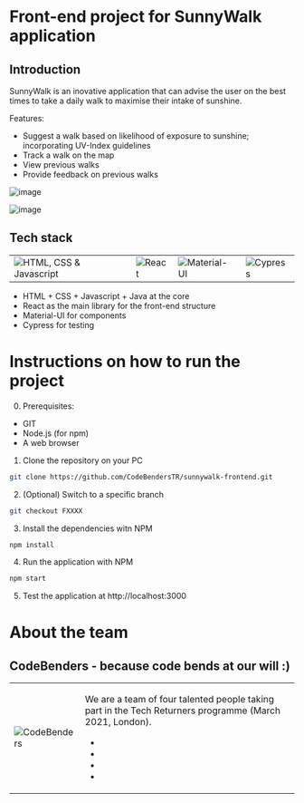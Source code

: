 # Front-end project for SunnyWalk application

## Introduction
SunnyWalk is an inovative application that can advise the user on the best times to take a daily walk to maximise their intake of sunshine.


Features:
* Suggest a walk based on likelihood of exposure to sunshine; incorporating UV-Index guidelines
* Track a walk on the map
* View previous walks
* Provide feedback on previous walks

![image](https://user-images.githubusercontent.com/78167908/115695581-d7a0f980-a359-11eb-8e4b-e6995e4066b3.png)

![image](https://user-images.githubusercontent.com/78167908/115697011-15525200-a35b-11eb-9dcb-f6c096788c03.png)





## Tech stack
<table>
  <tr>
    <td>
      <img src="https://i.imgur.com/HwtLE65.jpg" alt="HTML, CSS & Javascript"/>
    </td>
    <td>
      <img src="https://i.imgur.com/qJnsQdJ.jpg" alt="React"/>
    </td>
    <td>
      <img src="https://i.imgur.com/D5bzVeu.jpg" alt="Material-UI"/>
    </td>
    <td>
      <img src="https://i.imgur.com/sZmH65c.jpg" alt="Cypress"/>
    </td>
  </tr>
</table>

* HTML + CSS + Javascript + Java at the core
* React as the main library for the front-end structure
* Material-UI for components
* Cypress for testing

# Instructions on how to run the project
0. Prerequisites:
* GIT
* Node.js (for npm)
* A web browser
1. Clone the repository on your PC
```sh
git clone https://github.com/CodeBendersTR/sunnywalk-frontend.git
```
2. (Optional) Switch to a specific branch
```sh
git checkout FXXXX
```
3. Install the dependencies witn NPM
```sh
npm install
```
4. Run the application with NPM
```sh
npm start
```
5. Test the application at http://localhost:3000

# About the team
## CodeBenders - because code bends at our will :)
<table>
  <tr>
    <td>
      <img src="https://i.imgur.com/ZEv9tbA.jpg" alt="CodeBenders"/>
    </td>
    <td>
      <p>
        We are a team of four talented people taking part in the Tech Returners programme (March 2021, London).
        <ul>
          <li><script>
            Ciaran (<a href="https://github.com/ShyguyCC">ShyguyCC</a>)
          </script></li>
          <li><script>
            Jini (<a href="https://github.com/jinirun">jinirun</a>)
          </script></li>
          <li><script>
            Marius (<a href="https://github.com/grigorem">grigorem</a>)
          </script></li>
          <li><script>
            Susan (<a href="https://github.com/SusanLuebke">SusanLuebke</a>)
          </script></li>
        </ul>
      </p>
    </td>
    </td>
  </tr>
</table>
